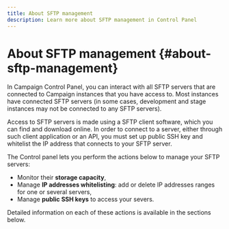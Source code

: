 ```yaml
---
title: About SFTP management
description: Learn more about SFTP management in Control Panel
---
```


# About SFTP management {#about-sftp-management}

In Campaign Control Panel, you can interact with all SFTP servers that are connected to Campaign instances that you have access to. Most instances have connected SFTP servers (in some cases, development and stage instances may not be connected to any SFTP servers).

Access to SFTP servers is made using a SFTP client software, which you can find and download online. In order to connect to a server, either through such client application or an API, you must set up public SSH key and whitelist the IP address that connects to your SFTP server.

The Control panel lets you perform the actions below to manage your SFTP servers:

* Monitor their **storage capacity**,
* Manage **IP addresses whitelisting**: add or delete IP addresses ranges for one or several servers,
* Manage **public SSH keys** to access your severs.

Detailed information on each of these actions is available in the sections below.


